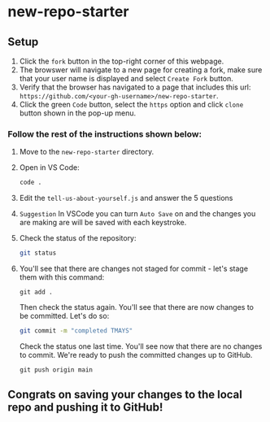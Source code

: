 # new-repo-starter

## Setup 

1. Click the `fork` button in the top-right corner of this webpage. 
1. The browswer will navigate to a new page for creating a fork, make sure that your user name is displayed and select `Create Fork` button. 
1. Verify that the browser has navigated to a page that includes this url: `https://github.com/<your-gh-username>/new-repo-starter`.
1. Click the green `Code` button, select the `https` option and click  `clone` button shown in the pop-up menu.

### Follow the rest of the instructions shown below:

1. Move to the `new-repo-starter` directory.
1. Open in VS Code: 
    
    ```bash
    code .
    ```
    
1. Edit the `tell-us-about-yourself.js` and answer the 5 questions
1. `Suggestion` In VSCode you can turn `Auto Save` on and  the changes you are making are will be saved with each keystroke.
1. Check the status of the repository:
    
    ```bash
    git status
    ```
    
1. You'll see that there are changes not staged for commit - let's stage them with this command:
    
    ```
    git add .
    ```
    
    Then check the status again. You'll see that there are now changes to be committed. Let's do so:
    
    ```bash
    git commit -m "completed TMAYS"
    ```
    
    Check the status one last time. You'll see now that there are no changes to commit. We're ready to push the committed changes up to GitHub.
    
    ```
    git push origin main
    ```
    

## Congrats on saving your changes to the local repo and pushing it to GitHub! 
